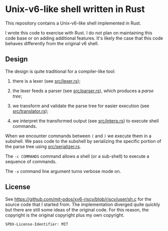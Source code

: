 # Unix-v6-like shell written in Rust

This repository contains a Unix-v6-like shell implemented in Rust.

I wrote this code to exercise with Rust. I do not plan on maintaining
this code base or on adding additional features. It's likely the
case that this code behaves differently from the original v6 shell.

## Design

The design is quite traditional for a compiler-like tool:

1. there is a lexer (see [src/lexer.rs](src/lexer.rs));

2. the lexer feeds a parser (see [src/parser.rs](src/parser.rs)),
which produces a _parse tree_;

3. we transform and validate the parse tree for easier execution
(see [src/translator.rs](src/translator.rs));

4. we interpret the transformed output (see [src/interp.rs](src/interp.rs))
to execute shell commands.

When we encounter commands between `(` and `)` we execute them in
a subshell. We pass code to the subshell by serializing the specific
portion of the parse tree using [src/serializer.rs](src/serializer.rs).

The `-c COMMANDS` command allows a shell (or a sub-shell) to
execute a sequence of commands.

The `-x` command line argument turns verbose mode on.

## License

See https://github.com/mit-pdos/xv6-riscv/blob/riscv/user/sh.c for the
source code that I started from. The implementation diverged
quite quickly but there are still some ideas of the original code. For
this reason, the copyright is the original copyright plus my own copyright.

```
SPDX-License-Identifier: MIT
```
